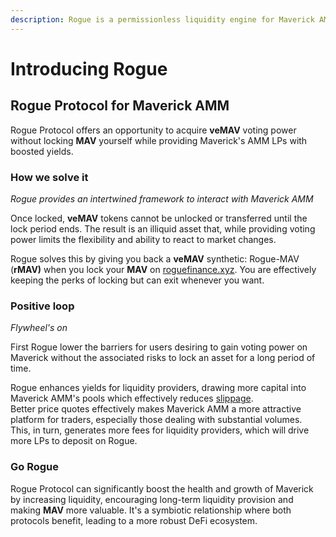 ```yaml
---
description: Rogue is a permissionless liquidity engine for Maverick AMM.
---
```


# Introducing Rogue

## Rogue Protocol for Maverick AMM

Rogue Protocol offers an opportunity to acquire **veMAV** voting power without locking **MAV** yourself while providing Maverick's AMM LPs with boosted yields.

### How we solve it

_Rogue provides an intertwined framework to interact with Maverick AMM_

Once locked, **veMAV** tokens cannot be unlocked or transferred until the lock period ends. The result is an illiquid asset that, while providing voting power limits the flexibility and ability to react to market changes.

Rogue solves this by giving you back a **veMAV** synthetic: Rogue-MAV (**rMAV)** when you lock your **MAV** on [roguefinance.xyz](https://roguefinance.xyz). You are effectively keeping the perks of locking but can exit whenever you want.

### Positive loop

_Flywheel's on_ &#x20;

First Rogue lower the barriers for users desiring to gain voting power on Maverick without the associated risks to lock an asset for a long period of time.

Rogue enhances yields for liquidity providers, drawing more capital into Maverick AMM's pools which effectively reduces [slippage](https://help.1inch.io/en/articles/4585109-what-is-price-impact-vs-price-slippage-in-defi). \
Better price quotes effectively makes Maverick AMM a more attractive platform for traders, especially those dealing with substantial volumes. \
This, in turn, generates more fees for liquidity providers, which will drive more LPs to deposit on Rogue.

### Go Rogue

Rogue Protocol can significantly boost the health and growth of Maverick by increasing liquidity, encouraging long-term liquidity provision and making **MAV** more valuable. It's a symbiotic relationship where both protocols benefit, leading to a more robust DeFi ecosystem.
